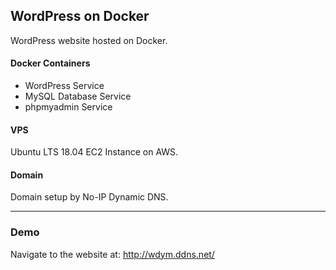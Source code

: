 ## WordPress on Docker
WordPress website hosted on Docker.

#### Docker Containers
- WordPress Service
- MySQL Database Service
- phpmyadmin Service

#### VPS
Ubuntu LTS 18.04 EC2 Instance on AWS.

#### Domain
Domain setup by No-IP Dynamic DNS.

------------

### Demo
Navigate to the website at: http://wdym.ddns.net/
